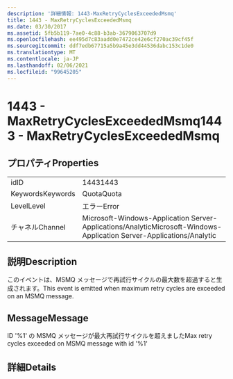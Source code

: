 ```yaml
---
description: '詳細情報: 1443-MaxRetryCyclesExceededMsmq'
title: 1443 - MaxRetryCyclesExceededMsmq
ms.date: 03/30/2017
ms.assetid: 5fb5b119-7ae0-4c88-b3ab-3679063707d9
ms.openlocfilehash: ee495d7c83aadd0e7472ce42e6cf270ac39cf45f
ms.sourcegitcommit: ddf7edb67715a5b9a45e3dd44536dabc153c1de0
ms.translationtype: MT
ms.contentlocale: ja-JP
ms.lasthandoff: 02/06/2021
ms.locfileid: "99645205"
---
```

# <a name="1443---maxretrycyclesexceededmsmq"></a><span data-ttu-id="58177-103">1443 - MaxRetryCyclesExceededMsmq</span><span class="sxs-lookup"><span data-stu-id="58177-103">1443 - MaxRetryCyclesExceededMsmq</span></span>

## <a name="properties"></a><span data-ttu-id="58177-104">プロパティ</span><span class="sxs-lookup"><span data-stu-id="58177-104">Properties</span></span>  
  
|||  
|-|-|  
|<span data-ttu-id="58177-105">id</span><span class="sxs-lookup"><span data-stu-id="58177-105">ID</span></span>|<span data-ttu-id="58177-106">1443</span><span class="sxs-lookup"><span data-stu-id="58177-106">1443</span></span>|  
|<span data-ttu-id="58177-107">Keywords</span><span class="sxs-lookup"><span data-stu-id="58177-107">Keywords</span></span>|<span data-ttu-id="58177-108">Quota</span><span class="sxs-lookup"><span data-stu-id="58177-108">Quota</span></span>|  
|<span data-ttu-id="58177-109">Level</span><span class="sxs-lookup"><span data-stu-id="58177-109">Level</span></span>|<span data-ttu-id="58177-110">エラー</span><span class="sxs-lookup"><span data-stu-id="58177-110">Error</span></span>|  
|<span data-ttu-id="58177-111">チャネル</span><span class="sxs-lookup"><span data-stu-id="58177-111">Channel</span></span>|<span data-ttu-id="58177-112">Microsoft-Windows-Application Server-Applications/Analytic</span><span class="sxs-lookup"><span data-stu-id="58177-112">Microsoft-Windows-Application Server-Applications/Analytic</span></span>|  
  
## <a name="description"></a><span data-ttu-id="58177-113">説明</span><span class="sxs-lookup"><span data-stu-id="58177-113">Description</span></span>  

 <span data-ttu-id="58177-114">このイベントは、MSMQ メッセージで再試行サイクルの最大数を超過すると生成されます。</span><span class="sxs-lookup"><span data-stu-id="58177-114">This event is emitted when maximum retry cycles are exceeded on an MSMQ message.</span></span>  
  
## <a name="message"></a><span data-ttu-id="58177-115">Message</span><span class="sxs-lookup"><span data-stu-id="58177-115">Message</span></span>  

 <span data-ttu-id="58177-116">ID '%1' の MSMQ メッセージが最大再試行サイクルを超えました</span><span class="sxs-lookup"><span data-stu-id="58177-116">Max retry cycles exceeded on MSMQ message with id '%1'</span></span>  
  
## <a name="details"></a><span data-ttu-id="58177-117">詳細</span><span class="sxs-lookup"><span data-stu-id="58177-117">Details</span></span>
